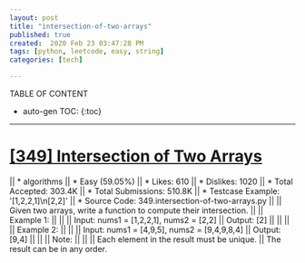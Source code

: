 ```yaml
---
layout: post
title: "intersection-of-two-arrays"
published: true
created:  2020 Feb 23 03:47:28 PM
tags: [python, leetcode, easy, string]
categories: [tech]

---
```


TABLE OF CONTENT

* auto-gen TOC:
{:toc}

- - -

# [[349] Intersection of Two Arrays](https://leetcode.com/problems/intersection-of-two-arrays/description/)

|| * algorithms
|| * Easy (59.05%)
|| * Likes:    610
|| * Dislikes: 1020
|| * Total Accepted:    303.4K
|| * Total Submissions: 510.8K
|| * Testcase Example:  '[1,2,2,1]\n[2,2]'
|| * Source Code:       349.intersection-of-two-arrays.py
|| 
|| Given two arrays, write a function to compute their intersection.
|| 
|| Example 1:
|| 
|| 
|| Input: nums1 = [1,2,2,1], nums2 = [2,2]
|| Output: [2]
|| 
|| 
|| 
|| Example 2:
|| 
|| 
|| Input: nums1 = [4,9,5], nums2 = [9,4,9,8,4]
|| Output: [9,4]
|| 
|| 
|| Note:
|| 
|| 
|| 	Each element in the result must be unique.
|| 	The result can be in any order.
